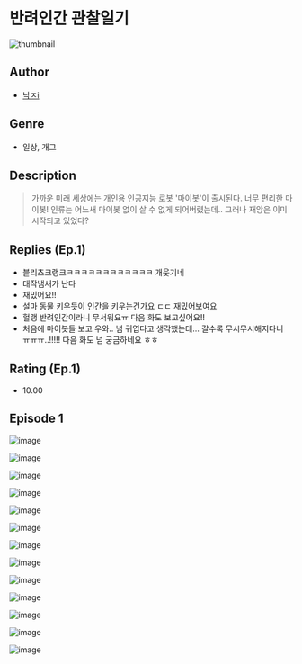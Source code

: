# 반려인간 관찰일기
![thumbnail](https://image-comic.pstatic.net/user_contents_data/challenge_comic/2023/05/24/upload_3847261779334870329_480x623.jpeg)

## Author
- [낙ㅈi](https://comic.naver.com/artistTitle?id=367106)

## Genre
- 일상, 개그

## Description
> 가까운 미래 세상에는 개인용 인공지능 로봇 '마이봇'이 출시된다. 너무 편리한 마이봇! 인류는 어느새 마이봇 없이 살 수 없게 되어버렸는데.. 그러나 재앙은 이미 시작되고 있었다?

## Replies (Ep.1)
- 블리츠크랭크ㅋㅋㅋㅋㅋㅋㅋㅋㅋㅋㅋㅋ 개웃기네
- 대작냄새가 난다
- 재밌어요!!
- 설마 동물 키우듯이 인간을 키우는건가요 ㄷㄷ 재밌어보여요
- 헐랭 반려인간이라니 무서워요ㅠ 다음 화도 보고싶어요!!
- 처음에 마이봇들 보고 우와.. 넘 귀엽다고 생각했는데... 갈수록 무시무시해지다니 ㅠㅠㅠ..!!!!! 다음 화도 넘 궁금하네요 ㅎㅎ

## Rating (Ep.1)
- 10.00

## Episode 1
![image](https://image-comic.pstatic.net/user_contents_data/challenge_comic/2023/05/24/367106/upload_3544949961289708086.jpeg)

![image](https://image-comic.pstatic.net/user_contents_data/challenge_comic/2023/05/24/367106/upload_3907262119537882977.jpeg)

![image](https://image-comic.pstatic.net/user_contents_data/challenge_comic/2023/05/24/367106/upload_7293126830626910521.jpeg)

![image](https://image-comic.pstatic.net/user_contents_data/challenge_comic/2023/05/24/367106/upload_3979321934859155508.jpeg)

![image](https://image-comic.pstatic.net/user_contents_data/challenge_comic/2023/05/24/367106/upload_7291436876856506211.jpeg)

![image](https://image-comic.pstatic.net/user_contents_data/challenge_comic/2023/05/24/367106/upload_3832904553246176569.jpeg)

![image](https://image-comic.pstatic.net/user_contents_data/challenge_comic/2023/05/24/367106/upload_7305464635957065829.jpeg)

![image](https://image-comic.pstatic.net/user_contents_data/challenge_comic/2023/05/24/367106/upload_7220789059396974899.jpeg)

![image](https://image-comic.pstatic.net/user_contents_data/challenge_comic/2023/05/24/367106/upload_3689680863028983352.jpeg)

![image](https://image-comic.pstatic.net/user_contents_data/challenge_comic/2023/05/24/367106/upload_4063483153920188977.jpeg)

![image](https://image-comic.pstatic.net/user_contents_data/challenge_comic/2023/05/24/367106/upload_4123107448946451508.jpeg)

![image](https://image-comic.pstatic.net/user_contents_data/challenge_comic/2023/05/24/367106/upload_7003156117281845555.jpeg)

![image](https://image-comic.pstatic.net/user_contents_data/challenge_comic/2023/05/24/367106/upload_3762021251336790832.jpeg)

